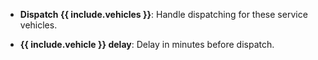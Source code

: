- **Dispatch {{ include.vehicles }}**: 
  Handle dispatching for these service vehicles.

- **{{ include.vehicle }} delay**: 
  Delay in minutes before dispatch.  
